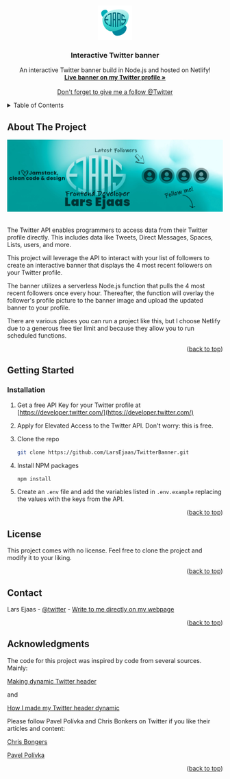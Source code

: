<div id="top"></div>

<!-- PROJECT LOGO -->
<br />
<div align="center">
  <a href="https://larsEjaas.com/en/">
    <img src="logo.png" alt="Ejaas Logo" width="80" height="80">
  </a>

  <h3 align="center">Interactive Twitter banner</h3>

  <p align="center">
    An interactive Twitter banner build in Node.js and hosted on Netlify!
    <br />
    <a href="https://twitter.com/LarsEjaas"><strong>Live banner on my Twitter profile »</strong></a>
    <br />
    <br />
    <a href="https://twitter.com/LarsEjaas?ref_src=twsrc%5Etfw" class="twitter-follow-button" data-show-count="false">Don't forget to give me a follow @Twitter</a>
  </p>
</div>

<!-- TABLE OF CONTENTS -->
<details>
  <summary>Table of Contents</summary>
  <ol>
    <li>
      <a href="#about-the-project">About The Project</a>
    </li>
    <li>
      <a href="#getting-started">Getting Started</a>
      <ul>
        <li><a href="#installation">Installation</a></li>
      </ul>
    </li>
    <li><a href="#license">License</a></li>
    <li><a href="#contact">Contact</a></li>
    <li><a href="#acknowledgments">Acknowledgments</a></li>
  </ol>
</details>

<!-- ABOUT THE PROJECT -->

## About The Project

[![Product Name Screen Shot][product-screenshot]](1500x500.jpg)
<br />
<br />

The Twitter API enables programmers to access data from their Twitter profile directly. This includes data like Tweets, Direct Messages, Spaces, Lists, users, and more.

This project will leverage the API to interact with your list of followers to create an interactive banner that displays the 4 most recent followers on your Twitter profile.

The banner utilizes a serverless Node.js function that pulls the 4 most recent followers once every hour. Thereafter, the function will overlay the follower's profile picture to the banner image and upload the updated banner to your profile.

There are various places you can run a project like this, but I choose Netlify due to a generous free tier limit and because they allow you to run scheduled functions.

<p align="right">(<a href="#top">back to top</a>)</p>

<!-- GETTING STARTED -->

## Getting Started

### Installation

1. Get a free API Key for your Twitter profile at [https://developer.twitter.com/](https://developer.twitter.com/)

2. Apply for Elevated Access to the Twitter API. Don't worry: this is free.

3. Clone the repo
   ```sh
   git clone https://github.com/LarsEjaas/TwitterBanner.git
   ```
4. Install NPM packages
   ```sh
   npm install
   ```
5. Create an `.env` file and add the variables listed in `.env.example` replacing the values with the keys from the API.

<p align="right">(<a href="#top">back to top</a>)</p>

<!-- LICENSE -->

## License

This project comes with no license. Feel free to clone the project and modify it to your liking.

<p align="right">(<a href="#top">back to top</a>)</p>

<!-- CONTACT -->

## Contact

Lars Ejaas - [@twitter](https://twitter.com/larsEjaas) - [Write to me directly on my webpage](https://larsEjaas.com/en/)

<p align="right">(<a href="#top">back to top</a>)</p>

<!-- ACKNOWLEDGMENTS -->

## Acknowledgments

The code for this project was inspired by code from several sources. Mainly:

[Making dynamic Twitter header](https://ppolivka.com/posts/dynamic-twitter-header)

and

[How I made my Twitter header dynamic](https://daily-dev-tips.com/posts/how-i-made-my-twitter-header-dynamic/)

Please follow Pavel Polívka and Chris Bonkers on Twitter if you like their articles and content:

[Chris Bongers](https://twitter.com/DailyDevTips1)

[Pavel Polívka](https://twitter.com/pavel_polivka)

<p align="right">(<a href="#top">back to top</a>)</p>

<!-- LINKS FOR IMAGES -->

[product-screenshot]: 1500x500.jpg
